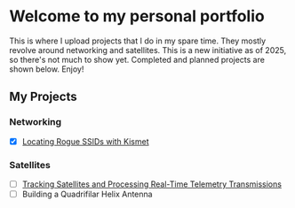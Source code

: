 # Welcome to my personal portfolio

This is where I upload projects that I do in my spare time. They mostly revolve around networking and satellites. This is a new initiative as of 2025, so there's not much to show yet. Completed and planned projects are shown below. Enjoy!

## My Projects

### Networking
* [x] [Locating Rogue SSIDs with Kismet](https://github.com/SeanLehey/Locating-Rogue-SSIDs-with-Kismet)

### Satellites
* [ ] [Tracking Satellites and Processing Real-Time Telemetry Transmissions](https://github.com/SeanLehey/Tracking-Satellites-and-Processing-Real-Time-Telemetry-Transmissions/blob/main/README.md)
* [ ] Building a Quadrifilar Helix Antenna
